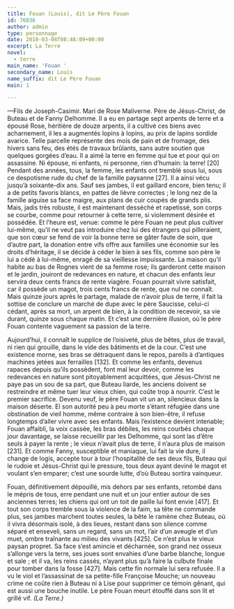 ```yaml
---
title: Fouan (Louis), dit Le Père Fouan
id: 76836
author: admin
type: personnage
date: 2010-03-08T08:48:09+00:00
excerpt: La Terre
novel:
  - terre
main_name: 'Fouan '
secondary_name: Louis
name_suffix: dit Le Père Fouan
main: 1

---
```

—Fils de Joseph-Casimir. Mari de Rose Maliverne. Père de Jésus-Christ, de Buteau et de Fanny Delhomme. Il a eu en partage sept arpents de terre et a épousé Rose, héritière de douze arpents, il a cultivé ces biens avec acharnement, il les a augmentés lopins à lopins, au prix de lapins sordide avarice. Telle parcelle représente des mois de pain et de fromage, des hivers sans feu, des étés de travaux brûlants, sans autre soutien que quelques gorgées d&rsquo;eau. Il a aimé la terre en femme qui tue et pour qui on assassine. Ni épouse, ni enfants, ni personne, rien d&rsquo;humain: la terre! [20] Pendant des années, tous, la femme, les enfants ont tremblé sous lui, sous ce despotisme rude du chef de la famille paysanne [27]. Il a ainsi vécu jusqu&rsquo;à soixante-dix ans. Sauf ses jambes, il est gaillard encore, bien tenu; il a de petits favoris blancs, en pattes de lièvre correctes ; le long nez de la famille aiguise sa face maigre, aux plans de cuir coupés de grands plis. Mais, jadis très robuste, il est maintenant desséché et rapetissé, son corps se courbe, comme pour retourner à cette terre, si violemment désirée et possédée. Et l&rsquo;heure est, venue: comme le père Fouan ne peut plus cultiver lui-même, qu&rsquo;il ne veut pas introduire chez lui des étrangers qui pilleraient, que son cœur se fend de voir la bonne terre se gâter faute de soin, que d&rsquo;autre part, la donation entre vifs offre aux familles une économie sur les droits d&rsquo;héritage, il se décide à céder le bien à ses fils, comme son père le lui a cédé à lui-même, enragé de sa vieillesse impuissante. La maison qu&rsquo;il habite au bas de Rognes vient de sa femme rose; ils garderont cette maison et le jardin, jouiront de redevances en nature, et chacun des enfants leur servira deux cents francs de rente viagère. Fouan pourrait vivre satisfait, car il possède un magot, trois cents francs de rente, que nul ne connaît. Mais quinze jours après le partage, malade de n&rsquo;avoir plus de terre, il fait la sottise de conclure un marché de dupe avec le père Saucisse, celui-ci cédant, après sa mort, un arpent de bien, à la condition de recevoir, sa vie durant, quinze sous chaque matin. Et c&rsquo;est une dernière illusion, où le père Fouan contente vaguement sa passion de la terre.

Aujourd&rsquo;hui, il connaît le supplice de l&rsquo;oisiveté, plus de bêtes, plus de travail, ni rien qui grouille, dans le vide des bâtiments et de la cour. C&rsquo;est une existence morne, ses bras se détraquent dans le repos, pareils à d&rsquo;antiques machines jetées aux ferrailles [132]. Et comme les enfants, devenus rapaces depuis qu&rsquo;ils possèdent, font mal leur devoir, comme les redevances en nature sont pitoyablement acquittées, que Jésus-Christ ne paye pas un sou de sa part, que Buteau liarde, les anciens doivent se restreindre et même tuer leur vieux chien, qui coûte trop à nourrir. C&rsquo;est le premier sacrifice. Devenu veuf, le père Fouan vit un an, silencieux dans la maison déserte. El son autorité peu à peu morte s&rsquo;étant réfugiée dans une obstination de vieil homme, même contraire à son bien-être, il refuse longtemps d&rsquo;aller vivre avec ses enfants. Mais l&rsquo;existence devient intenable; Fouan affaibli, la voix cassée, les bras débiles, les reins courbés chaque jour davantage, se laisse recueillir par les Delhomme, qui sont las d&rsquo;être seuls à payer la rente ; le vieux n&rsquo;avait plus de terre, il n&rsquo;aura plus de maison [231]. Et comme Fanny, susceptible et maniaque, lui fait la vie dure, il change de logis, accepte tour à tour l&rsquo;hospitalité de ses deux fils, Buteau qui le rudoie et Jésus-Christ qui le pressure, tous deux ayant deviné le magot et voulant s&rsquo;en emparer; c&rsquo;est une sourde lutte, d&rsquo;où Buteau sortira vainqueur.

Fouan, définitivement dépouillé, mis dehors par ses enfants, retombé dans le mépris de tous, erre pendant une nuit et un jour entier autour de ses anciennes terres; les chiens qui ont un toit de paille lui font envie [417]. Et tout son corps tremble sous la violence de la faim, sa tête ne commande plus, ses jambes marchent toutes seules, la bête le ramène chez Buteau, où il vivra désormais isolé, à des lieues, restant dans son silence comme séparé et enseveli, sans un regard, sans un mot, l&rsquo;air d&rsquo;un aveugle et d&rsquo;un muet, ombre traînante au milieu des vivants [425]. Ce n&rsquo;est plus le vieux paysan propret. Sa face s&rsquo;est amincie et décharnée, son grand nez osseux s&rsquo;allonge vers la terre, ses joues sont envahies d&rsquo;une barbe blanche, longue et sale ; et il va, les reins cassés, n&rsquo;ayant plus qu&rsquo;à faire la culbute finale pour tomber dans la fosse [427]. Mais cette fin normale lui sera refusée. Il a vu le viol et l&rsquo;assassinat de sa petite-fille Françoise Mouche; un nouveau crime ne coûte rien à Buteau ni à Lise pour supprimer ce témoin gênant, qui est aussi une bouche inutile. Le père Fouan meurt étouffé dans son lit et grillé vif. _(La Terre.)_